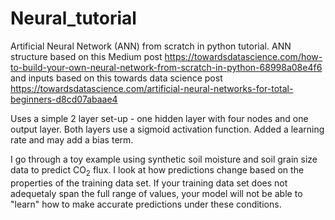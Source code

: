 # Neural_tutorial
 Artificial Neural Network (ANN) from scratch in python tutorial. ANN structure based on this Medium post https://towardsdatascience.com/how-to-build-your-own-neural-network-from-scratch-in-python-68998a08e4f6 and inputs based on this towards data science post https://towardsdatascience.com/artificial-neural-networks-for-total-beginners-d8cd07abaae4
 
 Uses a simple 2 layer set-up - one hidden layer with four nodes and one output layer. Both layers use a sigmoid activation function. Added a learning rate and may add a bias term. 

I go through a toy example using synthetic soil moisture and soil grain size data to predict CO<sub>2</sub> flux. I look at how predictions change based on the properties of the training data set. If your training data set does not adequetaly span the full range of values, your model will not be able to "learn" how to make accurate predictions under these conditions. 
